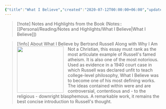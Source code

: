 ```yaml
---
{"title":"What I Believe","created":"2020-07-12T00:00:00+06:00","updated":"2023-01-26T16:42:47+06:00","read_at":["2022-10-27T00:00:00+06:00"],"read_count":1,"authors":["Bertrand Russell"],"isbn10":"0415325099","isbn13":"9780415325097","status":"Read","rating":5,"dg-publish":true,"cover":"https://images-na.ssl-images-amazon.com/images/S/compressed.photo.goodreads.com/books/1356456172i/67354.jpg","dg-metatags":{"og:image":"https://images-na.ssl-images-amazon.com/images/S/compressed.photo.goodreads.com/books/1356456172i/67354.jpg"},"tags":["law","philosophy","science","sociology","morality"],"permalink":"/personal/reading/books/read/what-i-believe-by-bertrand-russell/","metatags":{"og:image":"https://images-na.ssl-images-amazon.com/images/S/compressed.photo.goodreads.com/books/1356456172i/67354.jpg"},"dgPassFrontmatter":true}
---
```



> [!note] Notes and Highlights from the Book
> (Notes:: [[Personal/Reading/Notes and Highlights/What I Believe\|What I Believe]])

> [!info] About What I Believe by Bertrand Russell
><img src="http://books.google.com/books/content?id=NrLPSgtYepwC&printsec=frontcover&img=1&zoom=1&edge=curl&source=gbs_api" style="float: left; margin-right: 1em;width: 150px; height: auto;" /> Along with Why I Am Not a Christian, this essay must rank as the most articulate example of Russell's famed atheism. It is also one of the most notorious. Used as evidence in a 1940 court case in which Russell was declared unfit to teach college-level philosophy, What I Believe was to become one of his most defining works. The ideas contained within were and are controversial, contentious and - to the religious - downright blasphemous. A remarkable work, it remains the best concise introduction to Russell's thought.